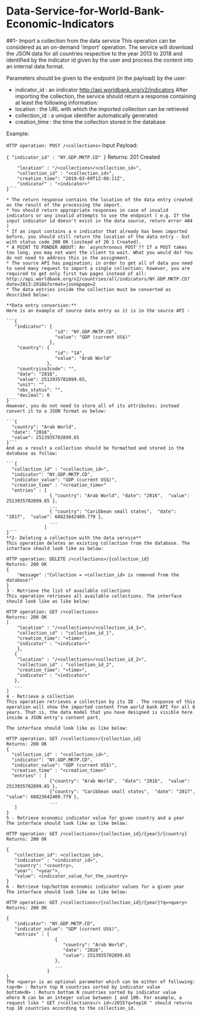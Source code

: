 # Data-Service-for-World-Bank-Economic-Indicators

##1- Import a collection from the data service
This operation can be considered as an on-demand 'import' operation. The service will download the JSON data for all countries respective to the year 2013 to 2018 and identified by the indicator id given by the user and process the content into an internal data format.

Parameters should be given to the endpoint (in the payload) by the user:

* indicator_id : an indicator http://api.worldbank.org/v2/indicators
After importing the collection, the service should return a response containing at least the following information: 
* location : the URL with which the imported collection can be retrieved
* collection_id : a unique identifier automatically generated
* creation_time : the time the collection stored in the database

Example:

```HTTP operation: POST /<collections>```
Input Payload:

```{ "indicator_id" : "NY.GDP.MKTP.CD" }```
Returns: 201 Created

```{ 
    "location" : "/<collections>/<collection_id>", 
    "collection_id" : "<collection_id>",  
    "creation_time": "2019-03-09T12:06:11Z",
    "indicator" : "<indicator>"
}```

* The return response contains the location of the data entry created as the result of the processing the import.
* You should return appropriate responses in case of invalid indicators or any invalid attempts to use the endpoint ( e.g. If the input indicator id doesn't exist in the data source, return error 404 )
* If an input contains a n indicator that already has been imported before, you should still return the location of the data entry - but with status code 200 OK (instead of 20 1 Created).
* A POINT TO PONDER ABOUT: An `asynchronous POST'?? If a POST takes too long, you may not want the client to wait. What you would do? You do not need to address this in the assignment.
* The source API has pagination; in order to get all of data you need to send many request to import a single collection; however, you are required to get only first two pages instead of all: 
http://api.worldbank.org/v2/countries/all/indicators/NY.GDP.MKTP.CD?date=2013:2018&format=json&page=2
* The data entries inside the collection must be converted as described below:

**Data entry conversion:**
Here is an example of source data entry as it is in the source API :

```{ 
   "indicator": { 
                  "id": "NY.GDP.MKTP.CD", 
                  "value": "GDP (current US$)" 
                }, 
    "country": { 
                  "id": "1A", 
                  "value": "Arab World" 
               }, 
    "countryiso3code": "", 
    "date": "2016", 
    "value": 2513935702899.65, 
    "unit": "", 
    "obs_status": "", 
    "decimal": 0 
}```
However, you do not need to store all of its attributes; instead convert it to a JSON format as below:

```{ 
  "country": "Arab World",
  "date": "2016",
  "value": 2513935702899.65
}```
And as a result a collection should be formatted and stored in the database as follow:

```{  
  "collection_id" : "<collection_id>",
  "indicator": "NY.GDP.MKTP.CD",
  "indicator_value": "GDP (current US$)",
  "creation_time" : "<creation_time>"
  "entries" : [
                { "country": "Arab World", "date": "2016",  "value": 2513935702899.65 },
                ...
                { "country": "Caribbean small states",  "date": "2017",  "value": 68823642409.779 },
                ...
              ]
}```
**2- Deleting a collection with the data service**
This operation deletes an existing collection from the database. The interface should look like as below:

HTTP operation: DELETE /<collections>/{collection_id}
Returns: 200 OK 
{ 
    "message" :"Collection = <collection_id> is removed from the database!"
}
3 - Retrieve the list of available collections
This operation retrieves all available collections. The interface should look like as like below:

HTTP operation: GET /<collections>
Returns: 200 OK 
[
    "location" : "/<collections>/<collection_id_1>", 
    "collection_id" : "collection_id_1",  
    "creation_time": "<time>",
    "indicator" : "<indicator>"
    },
   { 
    "location" : "/<collections>/<collection_id_2>", 
    "collection_id" : "collection_id_2",  
    "creation_time": "<time>",
    "indicator" : "<indicator>"
   },
   ...
]
4 - Retrieve a collection
This operation retrieves a collection by its ID . The response of this operation will show the imported content from world bank API for all 6 years. That is, the data model that you have designed is visible here inside a JSON entry's content part.

The interface should look like as like below:

HTTP operation: GET /<collections>/{collection_id}
Returns: 200 OK 
{  
  "collection_id" : "<collection_id>",
  "indicator": "NY.GDP.MKTP.CD",
  "indicator_value": "GDP (current US$)",
  "creation_time" : "<creation_time>"
  "entries" : [
                {"country": "Arab World",  "date": "2016",  "value": 2513935702899.65 },
                {"country": "Caribbean small states",  "date": "2017",  "value": 68823642409.779 },
                ...
   ]
}
5 - Retrieve economic indicator value for given country and a year
The interface should look like as like below:

HTTP operation: GET /<collections>/{collection_id}/{year}/{country}
Returns: 200 OK

{ 
   "collection_id": <collection_id>,
   "indicator" : "<indicator_id>",
   "country": "<country>, 
   "year": "<year">,
   "value": <indicator_value_for_the_country>
}
6 - Retrieve top/bottom economic indicator values for a given year
The interface should look like as like below:

HTTP operation: GET /<collections>/{collection_id}/{year}?q=<query>
Returns: 200 OK

{ 
   "indicator": "NY.GDP.MKTP.CD",
   "indicator_value": "GDP (current US$)",
   "entries" : [
                  { 
                     "country": "Arab World",
                     "date": "2016",
                     "value": 2513935702899.65
                  },
                  ...
               ]
}
The <query> is an optional parameter which can be either of following: 
top<N> : Return top N countries sorted by indicator value
bottom<N> : Return bottom N countries sorted by indicator value
where N can be an integer value between 1 and 100. For example, a request like " GET /<collections>/< id>/2015?q=top10 " should returns top 10 countries according to the collection_id.
